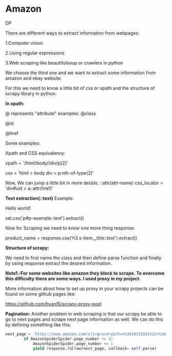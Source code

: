 # Amazon
DP

There are different ways to extract information from webpages:

1.Computer vision

2.Using regular expressions

3.Web scraping like beautifulsoup or crawlers in python

We choose the third one and we want to extract some information from amazon and ebay website.

For this we need to know a little bit of css or xpath and the structure of scrapy library in python.

**In xpath:**

@ represents "attribute"
examples:
@class

@id

@href

Some examples:

Xpath and CSS equivalency:

xpath = '/html/body//div/p[2]'

css = 'html > body div > p:nth-of-type(2)'


Now, We can jump a little bit in more details:
::attr(attr-name)
css_locator = 'div#uid > a::attr(href)'

**Text extraction(::text)**
Example:

Hello world!

sel.css('p#p-example::text').extract()

Now for Scraping we need to know one more thing response:

product_name = response.css('h3.s-item__title::text').extract()

**Structure of scrapy:**

We need to first name the class and then define parse function and finally by using response extract the desired information.

**Note1.:For some websites like amazon they block to scrape. To overcome this difficulty there are some ways. I used proxy in my project.**

More information about how to set up proxy in your scrapy projects can be found on some github pages like:

https://github.com/hyan15/scrapy-proxy-pool

**Pagination:**
Another problem in web scraping is that our scrapy be able to go to next pages and scrape next page information as well. 
We can do this by defining something like this:
```python
next_page = 'https://www.amazon.com/s?i=grocery&rh=n%3A16310101%2Cn%3A16310211%2Cn%3A16310231%2Cn%3A16521305011%2Cn%3A16318401%2Cn%3A16318511&page=' + str(AmazonSpiderSpider.page_number) + '&qid=1576114939&ref=sr_pg_2'
        if AmazonSpiderSpider.page_number <= 8:
            AmazonSpiderSpider.page_number += 1
            yield response.follow(next_page, callback= self.parse)
```

